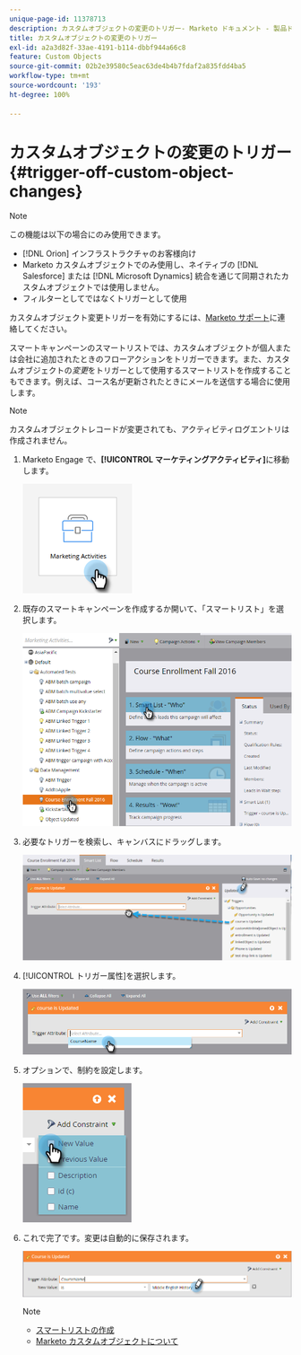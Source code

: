```yaml
---
unique-page-id: 11378713
description: カスタムオブジェクトの変更のトリガー- Marketo ドキュメント - 製品ドキュメント
title: カスタムオブジェクトの変更のトリガー
exl-id: a2a3d82f-33ae-4191-b114-dbbf944a66c8
feature: Custom Objects
source-git-commit: 02b2e39580c5eac63de4b4b7fdaf2a835fdd4ba5
workflow-type: tm+mt
source-wordcount: '193'
ht-degree: 100%

---
```


# カスタムオブジェクトの変更のトリガー {#trigger-off-custom-object-changes}

>[!NOTE]
>
>この機能は以下の場合にのみ使用できます。
>
>* [!DNL Orion] インフラストラクチャのお客様向け
>* Marketo カスタムオブジェクトでのみ使用し、ネイティブの [!DNL Salesforce] または [!DNL Microsoft Dynamics] 統合を通じて同期されたカスタムオブジェクトでは使用しません。
>* フィルターとしてではなくトリガーとして使用
>
>カスタムオブジェクト変更トリガーを有効にするには、[Marketo サポート](https://nation.marketo.com/t5/Support/ct-p/Support)に連絡してください。

スマートキャンペーンのスマートリストでは、カスタムオブジェクトが個人または会社に追加されたときのフローアクションをトリガーできます。また、カスタムオブジェクトの&#x200B;*変更*&#x200B;をトリガーとして使用するスマートリストを作成することもできます。例えば、コース名が更新されたときにメールを送信する場合に使用します。

>[!NOTE]
>
>カスタムオブジェクトレコードが変更されても、アクティビティログエントリは作成されません。

1. Marketo Engage で、**[!UICONTROL マーケティングアクティビティ]**&#x200B;に移動します。

   ![](assets/trigger-off-custom-object-changes-1.png)

1. 既存のスマートキャンペーンを作成するか開いて、「スマートリスト」を選択します。

   ![](assets/trigger-off-custom-object-changes-2.png)

1. 必要なトリガーを検索し、キャンバスにドラッグします。

   ![](assets/trigger-off-custom-object-changes-3.png)

1. [!UICONTROL トリガー属性]を選択します。

   ![](assets/trigger-off-custom-object-changes-4.png)

1. オプションで、制約を設定します。

   ![](assets/trigger-off-custom-object-changes-5.png)

1. これで完了です。変更は自動的に保存されます。

   ![](assets/trigger-off-custom-object-changes-6.png)

   >[!NOTE]
   >
   >* [スマートリストの作成](/help/marketo/product-docs/core-marketo-concepts/smart-lists-and-static-lists/creating-a-smart-list/create-a-smart-list.md)
   >* [Marketo カスタムオブジェクトについて](/help/marketo/product-docs/administration/marketo-custom-objects/understanding-marketo-custom-objects.md)

